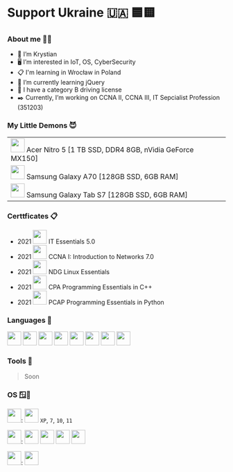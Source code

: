 # Support Ukraine 🇺🇦 🟦🟨

<!--
## Hi, welcome to my GitHub <img src="https://media.giphy.com/media/hvRJCLFzcasrR4ia7z/giphy.gif" width="25px">
-->

### About me 🧑‍💻
- 👋 I’m Krystian
- 🖥️ I’m interested in IoT, OS, CyberSecurity
- 📋 I'm learning in Wrocław in Poland
- 🌱 I’m currently learning jQuery
- 🚗 I have a category B driving license
- ✒️ Currently, I’m working on CCNA II, CCNA III, IT Sepcialist Profession (351203)

### My Little Demons 😈

<table>
  <tr><td> <img height="32" src="https://cdn.jsdelivr.net/npm/simple-icons@v3/icons/acer.svg" /> Acer Nitro 5 [1 TB SSD, DDR4 8GB, nVidia GeForce MX150] </td></tr>
  <tr><td> <img height="32" background="white" src="https://cdn.jsdelivr.net/npm/simple-icons@v3/icons/samsung.svg" /> Samsung Galaxy A70 [128GB SSD, 6GB RAM] </td></tr>
  <tr><td> <img height="32" src="https://cdn.jsdelivr.net/npm/simple-icons@v3/icons/samsung.svg" /> Samsung Galaxy Tab S7 [128GB SSD, 6GB RAM] </td></tr>
 </table>
 

 

### Certtficates 📋
- 2021 <img height="32" width="32" src="https://cdn.jsdelivr.net/npm/simple-icons@v3/icons/cisco.svg" /> IT Essentials 5.0
- 2021 <img height="32" width="32" src="https://cdn.jsdelivr.net/npm/simple-icons@v3/icons/cisco.svg" /> CCNA I: Introduction to Networks 7.0
- 2021 <img height="32" width="32" src="https://cdn.jsdelivr.net/npm/simple-icons@v3/icons/linux.svg" /> NDG Linux Essentials
- 2021 <img height="32" width="32" src="https://cdn.jsdelivr.net/npm/simple-icons@v3/icons/cplusplus.svg" /> CPA Programming Essentials in C++
- 2021 <img height="32" width="32" src="https://cdn.jsdelivr.net/npm/simple-icons@v3/icons/python.svg" /> PCAP Programming Essentials in Python




### Languages 💾 
<img height="32" width="32" src="https://cdn.jsdelivr.net/npm/simple-icons@v3/icons/html5.svg" /> 
<img height="32" width="32" src="https://cdn.jsdelivr.net/npm/simple-icons@v3/icons/css3.svg" /> 
<img height="32" width="32" src="https://cdn.jsdelivr.net/npm/simple-icons@v3/icons/javascript.svg" /> 
<img height="32" width="32" src="https://cdn.jsdelivr.net/npm/simple-icons@v3/icons/mysql.svg" /> 
<img height="32" width="32" src="https://cdn.jsdelivr.net/npm/simple-icons@v3/icons/php.svg" /> 
<img height="32" width="32" src="https://cdn.jsdelivr.net/npm/simple-icons@v3/icons/cplusplus.svg" /> 
<img height="32" width="32" src="https://cdn.jsdelivr.net/npm/simple-icons@v3/icons/python.svg" /> 
<img height="32" width="32" src="https://cdn.jsdelivr.net/npm/simple-icons@v3/icons/csharp.svg" /> 






### Tools 🔧
> Soon







### OS 🪟🐧

<img height="32" width="32" src="https://cdn.jsdelivr.net/npm/simple-icons@v3/icons/windows.svg" />: 
<img height="32" width="32" src="https://cdn.jsdelivr.net/npm/simple-icons@v3/icons/windowsxp.svg" /> `XP`, `7`, `10`, `11`
<br />

<img height="32" width="32" src="https://cdn.jsdelivr.net/npm/simple-icons@v3/icons/linux.svg" />: 
<img height="32" width="32" src="https://cdn.jsdelivr.net/npm/simple-icons@v3/icons/ubuntu.svg" /> 
<img height="32" width="32" src="https://cdn.jsdelivr.net/npm/simple-icons@v3/icons/debian.svg" /> 
<img height="32" width="32" src="https://cdn.jsdelivr.net/npm/simple-icons@v3/icons/linuxmint.svg" /> 
<img height="32" width="32" src="https://cdn.jsdelivr.net/npm/simple-icons@v3/icons/zorin.svg" /> 
<br />

<img height="32" width="32" src="https://cdn.jsdelivr.net/npm/simple-icons@v3/icons/android.svg" />: 
<img height="32" src="https://cdn.jsdelivr.net/npm/simple-icons@v3/icons/samsung.svg" /> 
<br />


